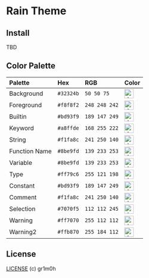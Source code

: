 # Rain Theme

## Install

TBD

## Color Palette

| Palette | Hex | RGB | Color |
|:-|:-|:-|:-|
| Background | `#32324b` | `50 50 75` | <img src="imgs/mainbg.png" alt="drawing" height="25" width="25"/> |
| Foreground | `#f8f8f2` | `248 248 242` | <img src="imgs/mainfg.png" alt="drawing" height="25" width="25"/> |
| Builtin | `#bd93f9` | `189 147 249` | <img src="imgs/builtin.png" alt="drawing" height="25" width="25"/> |
| Keyword | `#a8ffde` | `168 255 222` | <img src="imgs/keyword.png" alt="drawing" height="25" width="25"/> |
| String | `#f1fa8c` | `241 250 140` | <img src="imgs/string.png" alt="drawing" height="25" width="25"/> |
| Function Name | `#8be9fd` | `139 233 253` | <img src="imgs/functionname.png" alt="drawing" height="25" width="25"/> |
| Variable | `#8be9fd` | `139 233 253` | <img src="imgs/functionname.png" alt="drawing" height="25" width="25"/> |
| Type | `#ff79c6` | `255 121 198` | <img src="imgs/type.png" alt="drawing" height="25" width="25"/> |
| Constant | `#bd93f9` | `189 147 249` | <img src="imgs/builtin.png" alt="drawing" height="25" width="25"/> |
| Comment | `#f1fa8c` | `241 250 140` | <img src="imgs/string.png" alt="drawing" height="25" width="25"/> |
| Selection | `#7070f5` | `112 112 245` | <img src="imgs/selection.png" alt="drawing" height="25" width="25"/> |
| Warning | `#ff7070` | `255 112 112` | <img src="imgs/warning.png" alt="drawing" height="25" width="25"/> |
| Warning2 | `#ffb870` | `255 184 112` | <img src="imgs/warning2.png" alt="drawing" height="25" width="25"/> |

## License

[LICENSE](LICENSE) (c) gr1m0h
